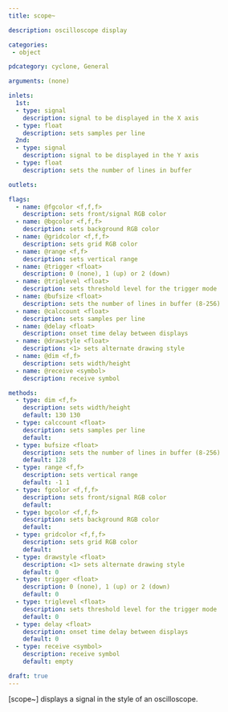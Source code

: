 ```yaml
---
title: scope~

description: oscilloscope display

categories:
 - object

pdcategory: cyclone, General

arguments: (none)

inlets:
  1st:
  - type: signal
    description: signal to be displayed in the X axis
  - type: float
    description: sets samples per line
  2nd:
  - type: signal
    description: signal to be displayed in the Y axis
  - type: float
    description: sets the number of lines in buffer

outlets:

flags:
  - name: @fgcolor <f,f,f>
    description: sets front/signal RGB color
  - name: @bgcolor <f,f,f>
    description: sets background RGB color
  - name: @gridcolor <f,f,f>
    description: sets grid RGB color
  - name: @range <f,f>
    description: sets vertical range 
  - name: @trigger <float>
    description: 0 (none), 1 (up) or 2 (down) 
  - name: @triglevel <float>
    description: sets threshold level for the trigger mode 
  - name: @bufsize <float>
    description: sets the number of lines in buffer (8-256)
  - name: @calccount <float>
    description: sets samples per line
  - name: @delay <float>
    description: onset time delay between displays
  - name: @drawstyle <float>
    description: <1> sets alternate drawing style 
  - name: @dim <f,f>
    description: sets width/height
  - name: @receive <symbol>
    description: receive symbol  

methods:
  - type: dim <f,f>
    description: sets width/height 
    default: 130 130
  - type: calccount <float>
    description: sets samples per line
    default: 
  - type: bufsize <float>
    description: sets the number of lines in buffer (8-256)
    default: 128
  - type: range <f,f>
    description: sets vertical range 
    default: -1 1
  - type: fgcolor <f,f,f>
    description: sets front/signal RGB color
    default: 
  - type: bgcolor <f,f,f>
    description: sets background RGB color
    default:
  - type: gridcolor <f,f,f>
    description: sets grid RGB color
    default:
  - type: drawstyle <float>
    description: <1> sets alternate drawing style 
    default: 0
  - type: trigger <float>
    description: 0 (none), 1 (up) or 2 (down) 
    default: 0
  - type: triglevel <float>
    description: sets threshold level for the trigger mode 
    default: 0
  - type: delay <float>
    description: onset time delay between displays
    default: 0
  - type: receive <symbol>
    description: receive symbol 
    default: empty

draft: true
---
```


[scope~] displays a signal in the style of an oscilloscope.
